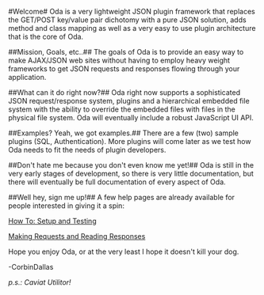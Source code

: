 #Welcome#
Oda is a very lightweight JSON plugin framework that replaces the GET/POST key/value pair dichotomy with a pure JSON solution, adds method and class mapping as well as a very easy to use plugin architecture that is the core of Oda.  

##Mission, Goals, etc..##
The goals of Oda is to provide an easy way to make AJAX/JSON web sites without having to employ heavy weight frameworks to get JSON requests and responses flowing through your application. 

##What can it do right now?##
Oda right now supports a sophisticated JSON request/response system, plugins and a hierarchical embedded file system with the ability to override the embedded files with files in the physical file system.  Oda will eventually include a robust JavaScript UI API.  

##Examples? Yeah, we got examples.##
There are a few (two) sample plugins (SQL, Authentication).  More plugins will come later as we test how Oda needs to fit the needs of plugin developers.

##Don't hate me because you don't even know me yet!##
Oda is still in the very early stages of development, so there is very little documentation, but there will eventually be full documentation of every aspect of Oda.

##Well hey, sign me up!##
A few help pages are already available for people interested in giving it a spin:

[How To: Setup and Testing](https://github.com/CorbinDallas/Oda/wiki/How-To:-Setup-and-Testing)

[Making Requests and Reading Responses](https://github.com/CorbinDallas/Oda/wiki/Making-Requests-and-Reading-Responses)

Hope you enjoy Oda, or at the very least I hope it doesn't kill your dog.

-CorbinDallas

*p.s.:  Caviat Utilitor!*